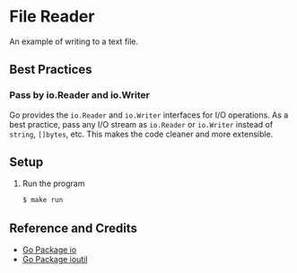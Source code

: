 # File Reader

An example of writing to a text file.

## Best Practices

### Pass by io.Reader and io.Writer

Go provides the `io.Reader` and `io.Writer` interfaces for I/O operations. As a best practice, pass any I/O stream as `io.Reader` or `io.Writer` instead of `string`, `[]bytes`, etc. This makes the code cleaner and more extensible.

## Setup

1. Run the program

   ```bash
   $ make run
   ```

## Reference and Credits

* [Go Package io](https://golang.org/pkg/io/)
* [Go Package ioutil](https://golang.org/pkg/io/ioutil/)

